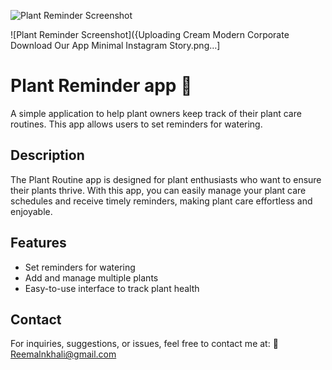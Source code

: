 ![Plant Reminder Screenshot](./assets/images/your-image.jpg)

![Plant Reminder Screenshot]({Uploading Cream Modern Corporate Download Our App Minimal Instagram Story.png…]
 # Plant Reminder app 🌱

A simple application to help plant owners keep track of their plant care routines. 
This app allows users to set reminders for watering.


## Description

The Plant Routine app is designed for plant enthusiasts who want to ensure their plants thrive.
With this app, you can easily manage your plant care schedules and receive timely reminders,
making plant care effortless and enjoyable.

## Features

- Set reminders for watering
- Add and manage multiple plants
- Easy-to-use interface to track plant health

## Contact

For inquiries, suggestions, or issues, feel free to contact me at:
📧 Reemalnkhali@gmail.com
